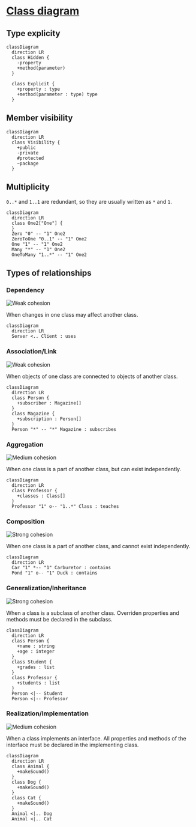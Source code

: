 # [Class diagram](https://en.wikipedia.org/wiki/Class_diagram)

## Type explicity

```mermaid
classDiagram
  direction LR
  class Hidden {
    -property
    +method(parameter)
  }

  class Explicit {
    +property : type
    +method(parameter : type) type
  }
```

## Member visibility

```mermaid
classDiagram
  direction LR
  class Visibility {
    +public
    -private
    #protected
    ~package
  }
```

## Multiplicity

`0..*` and `1..1` are redundant, so they are usually written as `*` and `1`.

```mermaid
classDiagram
  direction LR
  class One2["One"] {
  }
  Zero "0" -- "1" One2
  ZeroToOne "0..1" -- "1" One2
  One "1" -- "1" One2
  Many "*" -- "1" One2
  OneToMany "1..*" -- "1" One2
```

## Types of relationships

### Dependency

![Weak cohesion](https://img.shields.io/badge/cohesion-weak-success)

When changes in one class may affect another class.

```mermaid
classDiagram
  direction LR
  Server <.. Client : uses
```

### Association/Link

![Weak cohesion](https://img.shields.io/badge/cohesion-weak-success)

When objects of one class are connected to objects of another class.

```mermaid
classDiagram
  direction LR
  class Person {
    +subscriber : Magazine[]
  }
  class Magazine {
    +subscription : Person[]
  }
  Person "*" -- "*" Magazine : subscribes
```

### Aggregation

![Medium cohesion](https://img.shields.io/badge/cohesion-medium-important)

When one class is a part of another class, but can exist independently.

```mermaid
classDiagram
  direction LR
  class Professor {
    +classes : Class[]
  }
  Professor "1" o-- "1..*" Class : teaches
```

### Composition

![Strong cohesion](https://img.shields.io/badge/cohesion-strong-critical)

When one class is a part of another class, and cannot exist independently.

```mermaid
classDiagram
  direction LR
  Car "1" *-- "1" Carburetor : contains
  Pond "1" o-- "1" Duck : contains
```

### Generalization/Inheritance

![Strong cohesion](https://img.shields.io/badge/cohesion-strong-critical)

When a class is a subclass of another class. Overriden properties and methods
must be declared in the subclass.

```mermaid
classDiagram
  direction LR
  class Person {
    +name : string
    +age : integer
  }
  class Student {
    +grades : list
  }
  class Professor {
    +students : list
  }
  Person <|-- Student
  Person <|-- Professor
```

### Realization/Implementation

![Medium cohesion](https://img.shields.io/badge/cohesion-medium-important)

When a class implements an interface. All properties and methods of the
interface must be declared in the implementing class.

```mermaid
classDiagram
  direction LR
  class Animal {
    +makeSound()
  }
  class Dog {
    +makeSound()
  }
  class Cat {
    +makeSound()
  }
  Animal <|.. Dog
  Animal <|.. Cat
```
